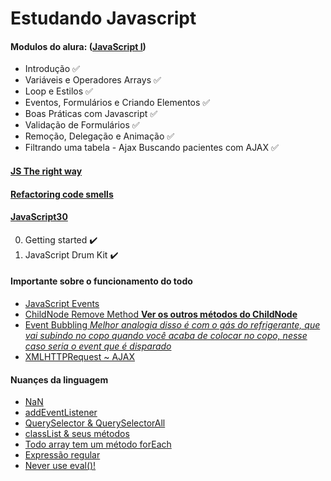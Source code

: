 # Estudando Javascript

#### Modulos do alura: ([JavaScript I](https://github.com/HaysaRodrigues/javascript-training/tree/master/javascript-I))
- Introdução :white_check_mark:
- Variáveis e Operadores Arrays :white_check_mark:
- Loop e Estilos :white_check_mark:
- Eventos, Formulários e Criando Elementos :white_check_mark:
- Boas Práticas com Javascript :white_check_mark:
- Validação de Formulários :white_check_mark:
- Remoção, Delegação e Animação :white_check_mark:
- Filtrando uma tabela - Ajax Buscando pacientes com AJAX :white_check_mark:

#### [JS The right way](https://jstherightway.org/#js-code-style)
#### [Refactoring code smells](https://sourcemaking.com/refactoring)

#### [JavaScript30](https://courses.wesbos.com/account/access/5d1cbbbd85f96c03c1e4c75a)
0. Getting started :heavy_check_mark:
1. JavaScript Drum Kit :heavy_check_mark:


#### Importante sobre o funcionamento do todo
- [JavaScript Events](https://developer.mozilla.org/en-US/docs/Web/Events)
- [ChildNode Remove Method **Ver os outros métodos do ChildNode**](https://developer.mozilla.org/en-US/docs/Web/API/ChildNode)
- [Event Bubbling *Melhor analogia disso é com o gás do refrigerante, que vai subindo no copo quando você acaba de colocar no copo, nesse caso seria o event que é disparado*](https://www.sitepoint.com/event-bubbling-javascript/) 
- [XMLHTTPRequest ~ AJAX](https://developer.mozilla.org/en-US/docs/Web/Guide/AJAX/Getting_Started)

#### Nuançes da linguagem 
- [NaN](https://developer.mozilla.org/en-US/docs/Web/JavaScript/Reference/Global_Objects/NaN)
- [addEventListener](https://developer.mozilla.org/en-US/docs/Web/API/EventTarget/addEventListener)
- [QuerySelector & QuerySelectorAll]()
- [classList & seus métodos](https://developer.mozilla.org/en-US/docs/Web/API/Element/classList)
- [Todo array tem um método forEach](https://developer.mozilla.org/en-US/docs/Web/JavaScript/Reference/Global_Objects/Array/forEach)
- [Expressão regular](https://developer.mozilla.org/en-US/docs/Web/JavaScript/Guide/Regular_Expressions)
- [Never use eval()!](https://developer.mozilla.org/en-US/docs/Web/JavaScript/Reference/Global_Objects/eval)
